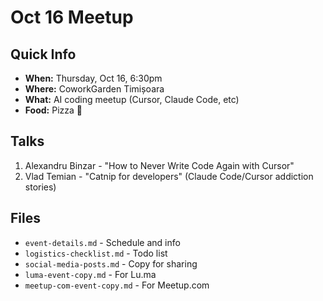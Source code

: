 # Oct 16 Meetup

## Quick Info
- **When:** Thursday, Oct 16, 6:30pm
- **Where:** CoworkGarden Timișoara  
- **What:** AI coding meetup (Cursor, Claude Code, etc)
- **Food:** Pizza 🍕

## Talks
1. Alexandru Binzar - "How to Never Write Code Again with Cursor"
2. Vlad Temian - "Catnip for developers" (Claude Code/Cursor addiction stories)

## Files
- `event-details.md` - Schedule and info
- `logistics-checklist.md` - Todo list
- `social-media-posts.md` - Copy for sharing
- `luma-event-copy.md` - For Lu.ma
- `meetup-com-event-copy.md` - For Meetup.com